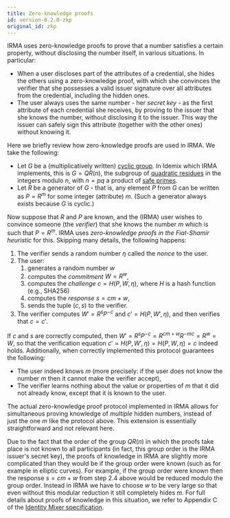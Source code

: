```yaml
---
title: Zero-knowledge proofs
id: version-0.2.0-zkp
original_id: zkp
---
```


<script type="text/x-mathjax-config">
  MathJax.Hub.Config({
    extensions: ["tex2jax.js"],
    jax: ["input/TeX", "output/HTML-CSS"],
    tex2jax: {
      inlineMath: [ ['$','$'], ["\\(","\\)"] ],
      displayMath: [ ['$$','$$'], ["\\[","\\]"] ],
      processEscapes: true
    },
    "HTML-CSS": { fonts: ["TeX"] }
  });
</script>
<script type="text/javascript" async src="https://cdnjs.cloudflare.com/ajax/libs/mathjax/2.7.5/MathJax.js"></script>

IRMA uses zero-knowledge proofs to prove that a number satisfies a certain property, without disclosing the number itself, in various situations. In particular:

* When a user discloses part of the attributes of a credential, she hides the others using a zero-knowledge proof, with which she convinces the verifier that she possesses a valid issuer signature over all attributes from the credential, including the hidden ones.
* The user always uses the same number - her *secret key* - as the first attribute of each credential she receives, by proving to the issuer that she knows the number, without disclosing it to the issuer. This way the issuer can safely sign this attribute (together with the other ones) without knowing it.

Here we briefly review how zero-knowledge proofs are used in IRMA. We take the following:

* Let $G$ be a (multiplicatively written) [cyclic group](https://en.wikipedia.org/wiki/Cyclic_group). In Idemix which IRMA implements, this is $G = QR(n)$, the subgroup of [quadratic residues](https://en.wikipedia.org/wiki/Quadratic_residue) in the integers modulo $n$, with $n = p q$ a product of [safe primes](https://en.wikipedia.org/wiki/Safe_prime).
* Let $R$ be a generator of $G$ - that is, any element $P$ from $G$ can be written as $P = R^m$ for some integer (attribute) $m$. (Such a generator always exists because $G$ is cyclic.)

Now suppose that $R$ and $P$ are known, and the (IRMA) user wishes to convince someone (the *verifier*) that she knows the number $m$ which is such that $P = R^m$. IRMA uses *zero-knowledge proofs in the Fiat-Shamir heuristic* for this. Skipping many details, the following happens:

1. The verifier sends a random number $\eta$ called the *nonce* to the user.
1. The user:
   1. generates a random number $w$
   1. computes the *commitment* $W = R^w$,
   1. computes the *challenge* $c = H(P, W, \eta)$, where $H$ is a hash function (e.g., SHA256)
   1. computes the *response* $s = cm + w$,
   1. sends the tuple $(c, s)$ to the verifier.
1. The verifier computes $W' = R^sP^{-c}$ and $c' = H(P, W', \eta)$, and then verifies that $c = c'$.

If $c$ and $s$ are correctly computed, then $W' = R^sP^{-c} = R^{cm+w}R^{-mc} = R^w = W$, so that the verification equation $c' = H(P, W', \eta) = H(P, W, \eta) = c$ indeed holds. Additionally, when correctly implemented this protocol guarantees the following:
* The user indeed knows $m$ (more precisely: if the user does not know the number $m$ then it cannot make the verifier accept),
* The verifier learns nothing about the value or properties of $m$ that it did not already know, except that it is known to the user.

The actual zero-knowledge proof protocol implemented in IRMA allows for simultaneous proving knowledge of *multiple* hidden numbers, instead of just the one $m$ like the protocol above. This extension is essentially straightforward and not relevant here.

Due to the fact that the order of the group $QR(n)$ in which the proofs take place is not known to all participants (in fact, this group order is the IRMA issuer's secret key), the proofs of knowledge in IRMA are slightly more complicated than they would be if the group order were known (such as for example in elliptic curves). For example, if the group order were known then the response $s = cm + w$ from step 2.4 above would be reduced modulo the group order. Instead in IRMA we have to choose $w$ to be very large so that even without this modular reduction it still completely hides $m$. For full details about proofs of knowledge in this situation, we refer to Appendix C of the [Identity Mixer specification](https://domino.research.ibm.com/library/cyberdig.nsf/1e4115aea78b6e7c85256b360066f0d4/eeb54ff3b91c1d648525759b004fbbb1?OpenDocument).
